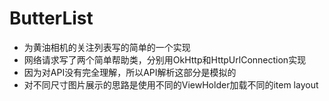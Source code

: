 # ButterList

* 为黄油相机的关注列表写的简单的一个实现
* 网络请求写了两个简单帮助类，分别用OkHttp和HttpUrlConnection实现
* 因为对API没有完全理解，所以API解析这部分是模拟的
* 对不同尺寸图片展示的思路是使用不同的ViewHolder加载不同的item layout
